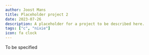 ```yaml
---
author: Joost Mans
title: Placeholder project 2
date: 2023-07-26
description: A placeholder for a project to be described here.
tags: ["c", "nixie"]
icon: fa clock
---
```


To be specified
